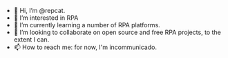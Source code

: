 - 👋 Hi, I’m @repcat.
- 👀 I’m interested in RPA 
- 🌱 I’m currently learning a number of RPA platforms.
- 💞️ I’m looking to collaborate on open source and free RPA projects, to the extent I can.
- 📫 How to reach me: for now, I'm incommunicado.

<!---
repcat/repcat is a ✨ special ✨ repository because its `README.md` (this file) appears on your GitHub profile.
You can click the Preview link to take a look at your changes.
--->
